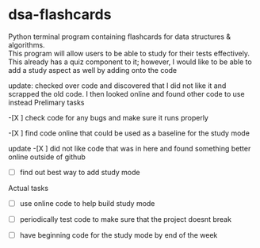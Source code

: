 # dsa-flashcards
Python terminal program containing flashcards for data structures &amp; algorithms.  
This program will allow users to be able to study for their tests effectively.  
This already has a quiz component to it; however, I would like to be able to add a study aspect as well by adding onto the code

update: checked over code and discovered that I did not like it and scrapped the old code.  I then looked online and found other code to use instead
Prelimary tasks

-[X ] check code for any bugs and make sure it runs properly

-[X ] find code online that could be used as a baseline for the study mode

update -[X ] did not like code that was in here and found something better online outside of github

-[ ] find out best way to add study mode 

Actual tasks

-[ ] use online code to help build study mode

-[ ] periodically test code to make sure that the project doesnt break

-[ ] have beginning code for the study mode by end of the week
